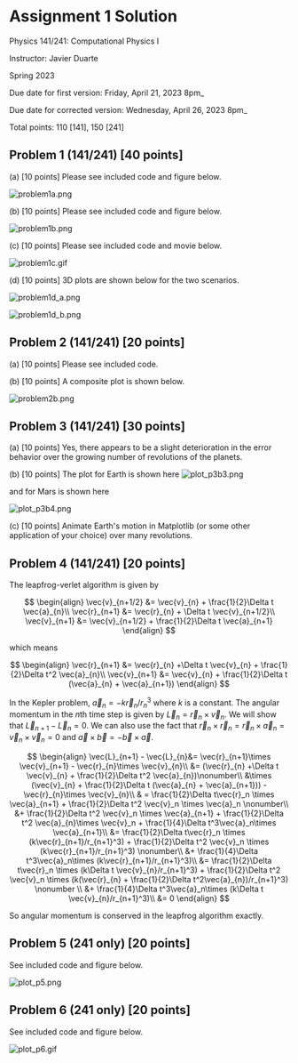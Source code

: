 # Assignment 1 Solution
Physics 141/241: Computational Physics I

Instructor: Javier Duarte

Spring 2023

Due date for first version: Friday, April 21, 2023 8pm_

Due date for corrected version: Wednesday, April 26, 2023 8pm_

Total points: 110 [141], 150 [241]

## Problem 1 (141/241) [40 points]

(a) [10 points] Please see included code and figure below.

![problem1a.png](problem1/solution2/problem1a.png)


(b) [10 points] Please see included code and figure below.

![problem1b.png](problem1/solution2/problem1b.png)

(c) [10 points] Please see included code and movie below.

![problem1c.gif](problem1/solution2/problem1c.gif)

(d) [10 points] 3D plots are shown below for the two scenarios.

![problem1d_a.png](problem1/solution2/problem1d_a.png)

![problem1d_b.png](problem1/solution2/problem1d_b.png)

## Problem 2 (141/241) [20 points]
(a) [10 points] Please see included code.

(b) [10 points] A composite plot is shown below.

![problem2b.png](problem2/plot_p2.png) 

## Problem 3 (141/241) [30 points]
(a) [10 points] Yes, there appears to be a slight deterioration in the error behavior over the growing number of revolutions of the planets.


(b) [10 points] The plot for Earth is shown here
![plot_p3b3.png](problem3/plot_p3b3.png)

and for Mars is shown here

![plot_p3b4.png](problem3/plot_p3b4.png)

(c) [10 points] Animate Earth's motion in Matplotlib (or some other application of your choice) over many revolutions.

## Problem 4 (141/241) [20 points]
The leapfrog-verlet algorithm is given by

$$
\begin{align}
\vec{v}_{n+1/2} &= \vec{v}_{n} + \frac{1}{2}\Delta t \vec{a}_{n}\\
\vec{r}_{n+1} &= \vec{r}_{n} + \Delta t \vec{v}_{n+1/2}\\
\vec{v}_{n+1} &= \vec{v}_{n+1/2} + \frac{1}{2}\Delta t \vec{a}_{n+1}
\end{align}
$$

which means 

$$
\begin{align}
\vec{r}_{n+1} &= \vec{r}_{n} +\Delta t \vec{v}_{n} + \frac{1}{2}\Delta t^2 \vec{a}_{n}\\
\vec{v}_{n+1} &= \vec{v}_{n} + \frac{1}{2}\Delta t (\vec{a}_{n} +  \vec{a}_{n+1})
\end{align}
$$

In the Kepler problem, $\vec{a}_n = -k\vec{r}_n/r_n^3$ where $k$ is a constant.
The angular momentum in the $n$th time step is given by $\vec{L}_n = \vec{r}_n\times \vec{v}_n$. 
We will show that $\vec{L}_{n+1} - \vec{L}_n = 0$.
We can also use the fact that $\vec{r}_n\times\vec{r}_n=\vec{r}_n\times\vec{a}_n = \vec{v}_n\times \vec{v}_n = 0$ and $\vec{a}\times\vec{b} = -\vec{b}\times\vec{a}$.


$$
\begin{align}
\vec{L}_{n+1} - \vec{L}_{n}&= \vec{r}_{n+1}\times \vec{v}_{n+1} - \vec{r}_{n}\times \vec{v}_{n}\\
&= (\vec{r}_{n} +\Delta t \vec{v}_{n} + \frac{1}{2}\Delta t^2 \vec{a}_{n})\nonumber\\
&\times (\vec{v}_{n} + \frac{1}{2}\Delta t (\vec{a}_{n} +  \vec{a}_{n+1}))  - \vec{r}_{n}\times \vec{v}_{n}\\
& = \frac{1}{2}\Delta t\vec{r}_n \times \vec{a}_{n+1} + \frac{1}{2}\Delta t^2 \vec{v}_n \times \vec{a}_n \nonumber\\
&+ \frac{1}{2}\Delta t^2 \vec{v}_n \times \vec{a}_{n+1} + \frac{1}{2}\Delta t^2 \vec{a}_{n}\times \vec{v}_n + \frac{1}{4}\Delta t^3\vec{a}_n\times \vec{a}_{n+1}\\
&= \frac{1}{2}\Delta t\vec{r}_n \times (k\vec{r}_{n+1}/r_{n+1}^3) + \frac{1}{2}\Delta t^2 \vec{v}_n \times (k\vec{r}_{n+1}/r_{n+1}^3) \nonumber\\
&+ \frac{1}{4}\Delta t^3\vec{a}_n\times (k\vec{r}_{n+1}/r_{n+1}^3)\\
&= \frac{1}{2}\Delta t\vec{r}_n \times (k\Delta t \vec{v}_{n}/r_{n+1}^3) + \frac{1}{2}\Delta t^2 \vec{v}_n \times (k(\vec{r}_{n} + \frac{1}{2}\Delta t^2\vec{a}_{n})/r_{n+1}^3) \nonumber \\
&+ \frac{1}{4}\Delta t^3\vec{a}_n\times (k\Delta t \vec{v}_{n}/r_{n+1}^3)\\
&=  0 
\end{align}
$$

So angular momentum is conserved in the leapfrog algorithm exactly.

## Problem 5 (241 only) [20 points]
See included code and figure below.

![plot_p5.png](problem5/plot_p5.png)

## Problem 6 (241 only) [20 points]

See included code and figure below.

![plot_p6.gif](problem6/plot_p6.gif)